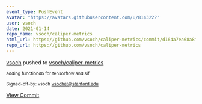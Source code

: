```yaml
---
event_type: PushEvent
avatar: "https://avatars.githubusercontent.com/u/814322?"
user: vsoch
date: 2021-01-14
repo_name: vsoch/caliper-metrics
html_url: https://github.com/vsoch/caliper-metrics/commit/d164a7ea68a8ff00a8f2e403d81b106b62d14e6a
repo_url: https://github.com/vsoch/caliper-metrics
---
```


<a href='https://github.com/vsoch' target='_blank'>vsoch</a> pushed to <a href='https://github.com/vsoch/caliper-metrics' target='_blank'>vsoch/caliper-metrics</a>

<small>adding functiondb for tensorflow and sif

Signed-off-by: vsoch <vsochat@stanford.edu></small>

<a href='https://github.com/vsoch/caliper-metrics/commit/d164a7ea68a8ff00a8f2e403d81b106b62d14e6a' target='_blank'>View Commit</a>
